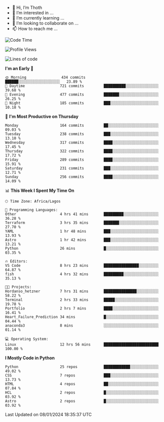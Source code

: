 <!---
thoth2357/thoth2357 is a ✨ special ✨ repository because its `README.md` (this file) appears on your GitHub profile.
You can click the Preview link to take a look at your changes.
--->

- 👋 Hi, I’m Thoth
- 👀 I’m interested in ...
- 🌱 I’m currently learning ...
- 💞️ I’m looking to collaborate on ...
- 📫 How to reach me ...




<!--START_SECTION:waka-->
![Code Time](http://img.shields.io/badge/Code%20Time-2%2C640%20hrs%2045%20mins-blue)

![Profile Views](http://img.shields.io/badge/Profile%20Views-0-blue)

![Lines of code](https://img.shields.io/badge/From%20Hello%20World%20I%27ve%20Written-30.2%20million%20lines%20of%20code-blue)

**I'm an Early 🐤** 

```text
🌞 Morning                434 commits         ██████░░░░░░░░░░░░░░░░░░░   23.89 % 
🌆 Daytime                721 commits         ██████████░░░░░░░░░░░░░░░   39.68 % 
🌃 Evening                477 commits         ███████░░░░░░░░░░░░░░░░░░   26.25 % 
🌙 Night                  185 commits         ███░░░░░░░░░░░░░░░░░░░░░░   10.18 % 
```
📅 **I'm Most Productive on Thursday** 

```text
Monday                   164 commits         ██░░░░░░░░░░░░░░░░░░░░░░░   09.03 % 
Tuesday                  238 commits         ███░░░░░░░░░░░░░░░░░░░░░░   13.10 % 
Wednesday                317 commits         ████░░░░░░░░░░░░░░░░░░░░░   17.45 % 
Thursday                 322 commits         ████░░░░░░░░░░░░░░░░░░░░░   17.72 % 
Friday                   289 commits         ████░░░░░░░░░░░░░░░░░░░░░   15.91 % 
Saturday                 231 commits         ███░░░░░░░░░░░░░░░░░░░░░░   12.71 % 
Sunday                   256 commits         ████░░░░░░░░░░░░░░░░░░░░░   14.09 % 
```


📊 **This Week I Spent My Time On** 

```text
🕑︎ Time Zone: Africa/Lagos

💬 Programming Languages: 
Other                    4 hrs 41 mins       █████████░░░░░░░░░░░░░░░░   36.28 % 
Terraform                3 hrs 35 mins       ███████░░░░░░░░░░░░░░░░░░   27.70 % 
YAML                     1 hr 48 mins        ███░░░░░░░░░░░░░░░░░░░░░░   13.93 % 
Astro                    1 hr 42 mins        ███░░░░░░░░░░░░░░░░░░░░░░   13.21 % 
Python                   26 mins             █░░░░░░░░░░░░░░░░░░░░░░░░   03.35 % 

🔥 Editors: 
VS Code                  8 hrs 23 mins       ████████████████░░░░░░░░░   64.87 % 
fish                     4 hrs 32 mins       █████████░░░░░░░░░░░░░░░░   35.13 % 

🐱‍💻 Projects: 
Hordanso_hetzner         7 hrs 31 mins       ███████████████░░░░░░░░░░   58.22 % 
Terminal                 2 hrs 33 mins       █████░░░░░░░░░░░░░░░░░░░░   19.78 % 
Portfolio                2 hrs 7 mins        ████░░░░░░░░░░░░░░░░░░░░░   16.41 % 
Heart_Failure_Prediction 34 mins             █░░░░░░░░░░░░░░░░░░░░░░░░   04.44 % 
anaconda3                8 mins              ░░░░░░░░░░░░░░░░░░░░░░░░░   01.14 % 

💻 Operating System: 
Linux                    12 hrs 56 mins      █████████████████████████   100.00 % 
```

**I Mostly Code in Python** 

```text
Python                   25 repos            ████████████░░░░░░░░░░░░░   49.02 % 
CSS                      7 repos             ███░░░░░░░░░░░░░░░░░░░░░░   13.73 % 
HTML                     4 repos             ██░░░░░░░░░░░░░░░░░░░░░░░   07.84 % 
HCL                      2 repos             █░░░░░░░░░░░░░░░░░░░░░░░░   03.92 % 
Astro                    2 repos             █░░░░░░░░░░░░░░░░░░░░░░░░   03.92 % 
```




 Last Updated on 08/01/2024 18:35:37 UTC
<!--END_SECTION:waka-->
<!--![](http://github-profile-summary-cards.vercel.app/api/cards/profile-details?username=thoth2357&theme=2077)

![](http://github-profile-summary-cards.vercel.app/api/cards/stats?username=thoth2357&theme=2077)![](http://github-profile-summary-cards.vercel.app/api/cards/productive-time?username=thoth2357&theme=2077&utcOffset=8) -->
